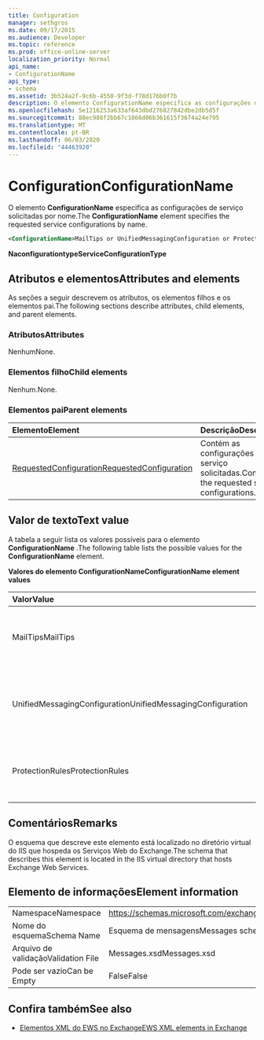 ```yaml
---
title: Configuration
manager: sethgros
ms.date: 09/17/2015
ms.audience: Developer
ms.topic: reference
ms.prod: office-online-server
localization_priority: Normal
api_name:
- ConfigurationName
api_type:
- schema
ms.assetid: 3b524a2f-9c6b-4550-9f3d-f78d176b0f7b
description: O elemento ConfigurationName especifica as configurações de serviço solicitadas por nome.
ms.openlocfilehash: 5e1216253a633af643dbd276827842dbe2db5d5f
ms.sourcegitcommit: 88ec988f2bb67c1866d06b361615f3674a24e795
ms.translationtype: MT
ms.contentlocale: pt-BR
ms.lasthandoff: 06/03/2020
ms.locfileid: "44463920"
---
```

# <a name="configurationname"></a><span data-ttu-id="557e7-103">Configuration</span><span class="sxs-lookup"><span data-stu-id="557e7-103">ConfigurationName</span></span>

<span data-ttu-id="557e7-104">O elemento **ConfigurationName** especifica as configurações de serviço solicitadas por nome.</span><span class="sxs-lookup"><span data-stu-id="557e7-104">The **ConfigurationName** element specifies the requested service configurations by name.</span></span> 
  
```xml
<ConfigurationName>MailTips or UnifiedMessagingConfiguration or ProtectionRules</ConfigurationName>
```

 <span data-ttu-id="557e7-105">**Naconfigurationtype**</span><span class="sxs-lookup"><span data-stu-id="557e7-105">**ServiceConfigurationType**</span></span>
## <a name="attributes-and-elements"></a><span data-ttu-id="557e7-106">Atributos e elementos</span><span class="sxs-lookup"><span data-stu-id="557e7-106">Attributes and elements</span></span>

<span data-ttu-id="557e7-107">As seções a seguir descrevem os atributos, os elementos filhos e os elementos pai.</span><span class="sxs-lookup"><span data-stu-id="557e7-107">The following sections describe attributes, child elements, and parent elements.</span></span>
  
### <a name="attributes"></a><span data-ttu-id="557e7-108">Atributos</span><span class="sxs-lookup"><span data-stu-id="557e7-108">Attributes</span></span>

<span data-ttu-id="557e7-109">Nenhum</span><span class="sxs-lookup"><span data-stu-id="557e7-109">None.</span></span>
  
### <a name="child-elements"></a><span data-ttu-id="557e7-110">Elementos filho</span><span class="sxs-lookup"><span data-stu-id="557e7-110">Child elements</span></span>

<span data-ttu-id="557e7-111">Nenhum.</span><span class="sxs-lookup"><span data-stu-id="557e7-111">None.</span></span>
  
### <a name="parent-elements"></a><span data-ttu-id="557e7-112">Elementos pai</span><span class="sxs-lookup"><span data-stu-id="557e7-112">Parent elements</span></span>

|<span data-ttu-id="557e7-113">**Elemento**</span><span class="sxs-lookup"><span data-stu-id="557e7-113">**Element**</span></span>|<span data-ttu-id="557e7-114">**Descrição**</span><span class="sxs-lookup"><span data-stu-id="557e7-114">**Description**</span></span>|
|:-----|:-----|
|[<span data-ttu-id="557e7-115">RequestedConfiguration</span><span class="sxs-lookup"><span data-stu-id="557e7-115">RequestedConfiguration</span></span>](requestedconfiguration.md) <br/> |<span data-ttu-id="557e7-116">Contém as configurações de serviço solicitadas.</span><span class="sxs-lookup"><span data-stu-id="557e7-116">Contains the requested service configurations.</span></span>  <br/> |
   
## <a name="text-value"></a><span data-ttu-id="557e7-117">Valor de texto</span><span class="sxs-lookup"><span data-stu-id="557e7-117">Text value</span></span>

<span data-ttu-id="557e7-118">A tabela a seguir lista os valores possíveis para o elemento **ConfigurationName** .</span><span class="sxs-lookup"><span data-stu-id="557e7-118">The following table lists the possible values for the **ConfigurationName** element.</span></span> 
  
<span data-ttu-id="557e7-119">**Valores do elemento ConfigurationName**</span><span class="sxs-lookup"><span data-stu-id="557e7-119">**ConfigurationName element values**</span></span>

|<span data-ttu-id="557e7-120">**Valor**</span><span class="sxs-lookup"><span data-stu-id="557e7-120">**Value**</span></span>|<span data-ttu-id="557e7-121">**Descrição**</span><span class="sxs-lookup"><span data-stu-id="557e7-121">**Description**</span></span>|
|:-----|:-----|
|<span data-ttu-id="557e7-122">MailTips</span><span class="sxs-lookup"><span data-stu-id="557e7-122">MailTips</span></span>  <br/> |<span data-ttu-id="557e7-123">Identifica a configuração do serviço de dicas de dicas.</span><span class="sxs-lookup"><span data-stu-id="557e7-123">Identifies the MailTips service configuration.</span></span>  <br/> |
|<span data-ttu-id="557e7-124">UnifiedMessagingConfiguration</span><span class="sxs-lookup"><span data-stu-id="557e7-124">UnifiedMessagingConfiguration</span></span>  <br/> |<span data-ttu-id="557e7-125">Identifica a configuração do serviço de Unificação de mensagens.</span><span class="sxs-lookup"><span data-stu-id="557e7-125">Identifies the Unified Messaging service configuration.</span></span>  <br/> |
|<span data-ttu-id="557e7-126">ProtectionRules</span><span class="sxs-lookup"><span data-stu-id="557e7-126">ProtectionRules</span></span>  <br/> |<span data-ttu-id="557e7-127">Identifica a configuração do serviço de regras de proteção.</span><span class="sxs-lookup"><span data-stu-id="557e7-127">Identifies the Protection Rules service configuration.</span></span>  <br/> |
   
## <a name="remarks"></a><span data-ttu-id="557e7-128">Comentários</span><span class="sxs-lookup"><span data-stu-id="557e7-128">Remarks</span></span>

<span data-ttu-id="557e7-129">O esquema que descreve este elemento está localizado no diretório virtual do IIS que hospeda os Serviços Web do Exchange.</span><span class="sxs-lookup"><span data-stu-id="557e7-129">The schema that describes this element is located in the IIS virtual directory that hosts Exchange Web Services.</span></span>
  
## <a name="element-information"></a><span data-ttu-id="557e7-130">Elemento de informações</span><span class="sxs-lookup"><span data-stu-id="557e7-130">Element information</span></span>

|||
|:-----|:-----|
|<span data-ttu-id="557e7-131">Namespace</span><span class="sxs-lookup"><span data-stu-id="557e7-131">Namespace</span></span>  <br/> |https://schemas.microsoft.com/exchange/services/2006/messages  <br/> |
|<span data-ttu-id="557e7-132">Nome do esquema</span><span class="sxs-lookup"><span data-stu-id="557e7-132">Schema Name</span></span>  <br/> |<span data-ttu-id="557e7-133">Esquema de mensagens</span><span class="sxs-lookup"><span data-stu-id="557e7-133">Messages schema</span></span>  <br/> |
|<span data-ttu-id="557e7-134">Arquivo de validação</span><span class="sxs-lookup"><span data-stu-id="557e7-134">Validation File</span></span>  <br/> |<span data-ttu-id="557e7-135">Messages.xsd</span><span class="sxs-lookup"><span data-stu-id="557e7-135">Messages.xsd</span></span>  <br/> |
|<span data-ttu-id="557e7-136">Pode ser vazio</span><span class="sxs-lookup"><span data-stu-id="557e7-136">Can be Empty</span></span>  <br/> |<span data-ttu-id="557e7-137">False</span><span class="sxs-lookup"><span data-stu-id="557e7-137">False</span></span>  <br/> |
   
## <a name="see-also"></a><span data-ttu-id="557e7-138">Confira também</span><span class="sxs-lookup"><span data-stu-id="557e7-138">See also</span></span>



- [<span data-ttu-id="557e7-139">Elementos XML do EWS no Exchange</span><span class="sxs-lookup"><span data-stu-id="557e7-139">EWS XML elements in Exchange</span></span>](ews-xml-elements-in-exchange.md)

